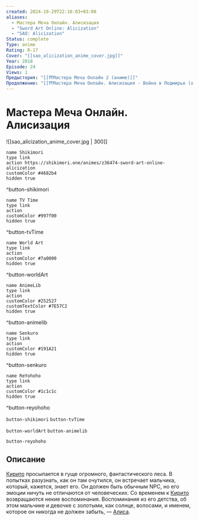 ```yaml
---
created: 2024-10-29T22:16:03+03:00
aliases:
  - Мастера Меча Онлайн. Алисизация
  - "Sword Art Online: Alicization"
  - "SAO: Alicization"
Status: complete
Type: anime
Rating: R-17
Cover: "[[sao_alicization_anime_cover.jpg]]"
Year: 2018
Episode: 24
Views: 1
Предыстория: "[[⛩️Мастера Меча Онлайн 2 (аниме)]]"
Продолжение: "[[⛩️Мастера Меча Онлайн. Алисизация - Война в Подмирье (аниме)]]"
---
```


# Мастера Меча Онлайн. Алисизация

![[sao_alicization_anime_cover.jpg | 300]]

```button
name Shikimori
type link
action https://shikimori.one/animes/z36474-sword-art-online-alicization
customColor #4682b4
hidden true
```
^button-shikimori

```button
name TV Time
type link
action 
customColor #997f00
hidden true
```
^button-tvTime

```button
name World Art
type link
action 
customColor #7a0000
hidden true
```
^button-worldArt

```button
name AnimeLib
type link
action 
customColor #252527
customTextColor #7E57C2
hidden true
```
^button-animelib

```button
name Senkuro
type link
action 
customColor #191A21
hidden true
```
^button-senkuro

```button
name ReYohoho
type link
action 
customColor #1c1c1c
hidden true
```
^button-reyohoho



`button-shikimori` `button-tvTime`

`button-worldArt` `button-animelib`

`button-reyohoho`

## Описание

[Кирито](https://shikimori.one/characters/36765-kazuto-kirigaya) просыпается в гуще огромного, фантастического леса. В попытках разузнать, как он там очутился, он встречает мальчика, который, кажется, знает его. Он должен быть обычным NPC, но его эмоции ничуть не отличаются от человеческих. Со временем к [Кирито](https://shikimori.one/characters/36765-kazuto-kirigaya) возвращаются некие воспоминания. Воспоминания из его детства, об этом мальчике и девочке с золотыми, как солнце, волосами, и именем, которое он никогда не должен забыть, — [Алиса](https://shikimori.one/characters/75450-alice-zuberg).
